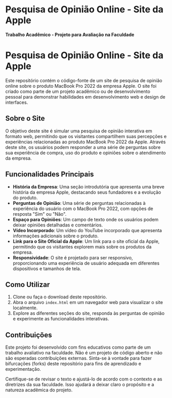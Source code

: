 # Pesquisa de Opinião Online - Site da Apple
**Trabalho Acadêmico - Projeto para Avaliação na Faculdade**

# Pesquisa de Opinião Online - Site da Apple

Este repositório contém o código-fonte de um site de pesquisa de opinião online sobre o produto MacBook Pro 2022 da empresa Apple. O site foi criado como parte de um projeto acadêmico ou de desenvolvimento pessoal para demonstrar habilidades em desenvolvimento web e design de interfaces.

## Sobre o Site

O objetivo deste site é simular uma pesquisa de opinião interativa em formato web, permitindo que os visitantes compartilhem suas percepções e experiências relacionadas ao produto MacBook Pro 2022 da Apple. Através deste site, os usuários podem responder a uma série de perguntas sobre sua experiência de compra, uso do produto e opiniões sobre o atendimento da empresa.

## Funcionalidades Principais

- **História da Empresa**: Uma seção introdutória que apresenta uma breve história da empresa Apple, destacando seus fundadores e a evolução do produto.
- **Perguntas de Opinião**: Uma série de perguntas relacionadas à experiência do usuário com o MacBook Pro 2022, com opções de resposta "Sim" ou "Não".
- **Espaço para Opiniões**: Um campo de texto onde os usuários podem deixar opiniões detalhadas e comentários.
- **Vídeo Incorporado**: Um vídeo do YouTube incorporado que apresenta informações adicionais sobre o produto.
- **Link para o Site Oficial da Apple**: Um link para o site oficial da Apple, permitindo que os visitantes explorem mais sobre os produtos da empresa.
- **Responsividade**: O site é projetado para ser responsivo, proporcionando uma experiência de usuário adequada em diferentes dispositivos e tamanhos de tela.

## Como Utilizar

1. Clone ou faça o download deste repositório.
2. Abra o arquivo `index.html` em um navegador web para visualizar o site localmente.
3. Explore as diferentes seções do site, responda às perguntas de opinião e experimente as funcionalidades interativas.

## Contribuições

Este projeto foi desenvolvido com fins educativos como parte de um trabalho avaliativo na faculdade. Não é um projeto de código aberto e não são esperadas contribuições externas. Sinta-se à vontade para fazer bifurcações (forks) deste repositório para fins de aprendizado e experimentação.

Certifique-se de revisar o texto e ajustá-lo de acordo com o contexto e as diretrizes da sua faculdade. Isso ajudará a deixar claro o propósito e a natureza acadêmica do projeto.
